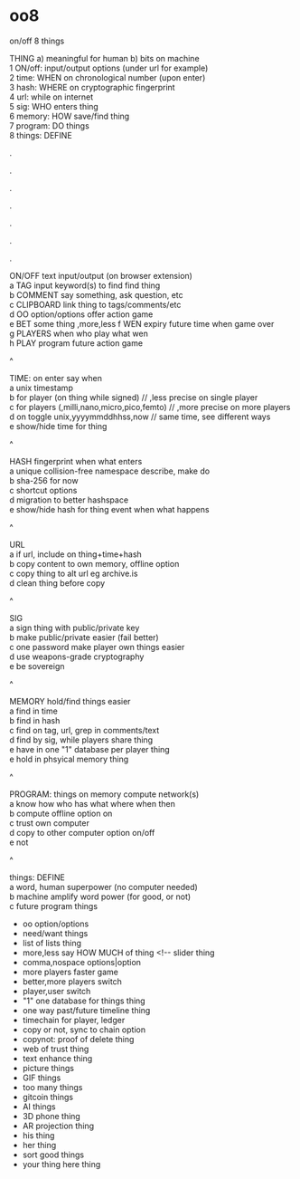 # oo8
on/off 8 things  
 
THING a) meaningful for human b) bits on machine    
1 ON/off: input/output options (under url for example)   
2 time: WHEN on chronological number (upon enter)   
3 hash: WHERE on cryptographic fingerprint   
4 url: while on internet    
5 sig: WHO enters thing   
6 memory: HOW save/find thing      
7 program: DO things   
8 things: DEFINE     

.

.

.

.

.

.

.

ON/OFF text input/output (on browser extension)   
a TAG input keyword(s) to find find thing     
b COMMENT say something, ask question, etc    
c CLIPBOARD link thing to tags/comments/etc    
d OO option/options offer action game   
e BET some thing ,more,less
f WEN expiry future time when game over   
g PLAYERS when who play what wen      
h PLAY program future action game   

^

TIME: on enter say when    
a unix timestamp    
b for player (on thing while signed) // ,less precise on single player      
c for players (,milli,nano,micro,pico,femto) // ,more precise on more players     
d on toggle unix,yyyymmddhhss,now // same time, see different ways    
e show/hide time for thing   

^

HASH fingerprint when what enters   
a unique collision-free namespace describe, make do    
b sha-256 for now    
c shortcut options   
d migration to better hashspace   
e show/hide hash for thing event when what happens   

^

URL    
a if url, include on thing+time+hash     
b copy content to own memory, offline option  
c copy thing to alt url eg archive.is  
d clean thing before copy  

^

SIG   
a sign thing with public/private key     
b make public/private easier (fail better)      
c one password make player own things easier <!-- less scatter splatter -->      
d use weapons-grade cryptography      
e be sovereign   

^

MEMORY hold/find things easier    
a find in time   
b find in hash    
c find on tag, url, grep in comments/text   
d find by sig, while players share thing   
e have in one "1" database per player thing   
e hold in phsyical memory thing   

^

PROGRAM: things on memory compute network(s)   
a know how who has what where when then   
b compute offline option on    
c trust own computer    
d copy to other computer option on/off   
e not  

^

things: DEFINE   
a word, human superpower (no computer needed)   
b machine amplify word power (for good, or not)   
c future program things    
- oo option/options   
- need/want things   
- list of lists thing
- more,less say HOW MUCH of thing  <!-- <more less> slider thing   
- comma,nospace options|option  <!-- tangle-like options in plain text syntax -->   
- more players faster game  
- better,more players switch  
- player,user switch   <!-- own game thing -->
- "1" one database for things thing   
- one way past/future timeline thing <!-- proof of up only -->     
- timechain for player, ledger   <!-- log things -->
- copy or not, sync to chain option   <!-- own memory thing -->
- copynot: proof of delete thing   <!-- new superpower thing -->
- web of trust thing  <!-- anon ok -->  
- text enhance thing <!-- superhypertext -->   
- picture things   <!-- pix8 -->
- GIF things   <!-- ggif -->
- too many things   
- gitcoin things   
- AI things   
- 3D phone thing   <!-- box8 -->
- AR projection thing   <!-- projection8 -->  
- his thing   
- her thing  
- sort good things    
- your thing here thing    

<!--

from trying failing to compute stuff, now to fail better:

computer stuff is hard, especially for smooth brains.. 

,make it easier,make it stop < options action game

finding stuff is hard, scatter splatter over time across apps devices paths names

web123 they all want your memory on their platform why? who wins?

"decentralize" fr on god srsly to the max, how?

if memory on base of compute/network stack then:

make easy for player to own control, find own memory in own namespace ie   

1) objective names computers automate like timestamp and hash

2) subjective names humans make for things player wants to save

make/find things faster better easier  

and..

BE PRACTICAL

while memory is held physically (hodl in wallet like private device) then computer more

a) fast

b) private

c) secure

d) mobile

and..

BE LEGAL

1) possession is 9/10 of the law: own your data physically in your own memory  

2) 4th amendment privacy rights: while memory is not copied to network, physical privacy

3) tort rights: if violation of (1) or (2) then (3) offensive rights to claim damages

so..

on memory, compute offline then copy to network or not

on law, know your rights and use them

OWN

math superpowers for weapons-grade cryptographic sovereignty and

physics superpowers by having,holding physical thing and

time dimension constraint limit

-->
